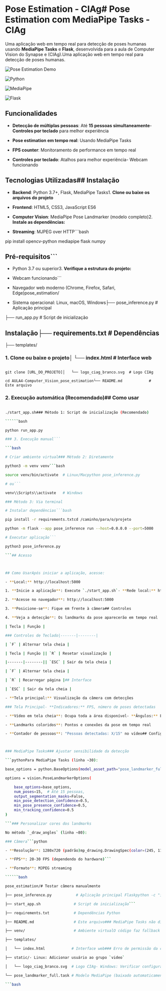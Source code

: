 # Pose Estimation - CIAg# Pose Estimation com MediaPipe Tasks - CIAg



Uma aplicação web em tempo real para detecção de poses humanas usando **MediaPipe Tasks** e **Flask**, desenvolvida para a aula de Computer Vision do Synapse e (CIAg).Uma aplicação web em tempo real para detecção de poses humanas.



![Pose Estimation Demo](https://img.shields.io/badge/Status-Funcionando-brightgreen)

![Python](https://img.shields.io/badge/Python-3.7+-blue)

![MediaPipe](https://img.shields.io/badge/MediaPipe-0.10+-orange)

![Flask](https://img.shields.io/badge/Flask-3.0+-red)




## Funcionalidades

- **Detecção de múltiplas pessoas**: Até **15 pessoas simultaneamente**- **Controles por teclado** para melhor experiência

- **Pose estimation em tempo real**: Usando MediaPipe Tasks

- **FPS counter**: Monitoramento de performance em tempo real

- **Controles por teclado**: Atalhos para melhor experiência- Webcam funcionando


## Tecnologias Utilizadas## Instalação


- **Backend**: Python 3.7+, Flask, MediaPipe Tasks1. **Clone ou baixe os arquivos do projeto**

- **Frontend**: HTML5, CSS3, JavaScript ES6

- **Computer Vision**: MediaPipe Pose Landmarker (modelo completo)2. **Instale as dependências:**

- **Streaming**: MJPEG over HTTP```bash

pip install opencv-python mediapipe flask numpy

## Pré-requisitos```



- Python 3.7 ou superior3. **Verifique a estrutura do projeto:**

- Webcam funcionando```

- Navegador web moderno (Chrome, Firefox, Safari, Edge)pose_estimation/

- Sistema operacional: Linux, macOS, Windows├── pose_inference.py      # Aplicação principal

├── run_app.py            # Script de inicialização

## Instalação├── requirements.txt      # Dependências

├── templates/

### 1. Clone ou baixe o projeto│   └── index.html       # Interface web

```bash├── static/

git clone [URL_DO_PROJETO]│   └── logo_ciag_branco.svg  # Logo CIAg

cd AULA4-Computer_Vision_pose_estimation└── README.md            # Este arquivo

``````



### 2. Execução automática (Recomendado)## Como usar

```bash

./start_app.sh### Método 1: Script de inicialização (Recomendado)

``````bash

python run_app.py

### 3. Execução manual```

```bash

# Criar ambiente virtual### Método 2: Diretamente

python3 -m venv venv```bash

source venv/bin/activate  # Linux/Macpython pose_inference.py

# ou```

venv\\Scripts\\activate   # Windows

### Método 3: Via terminal

# Instalar dependências```bash

pip install -r requirements.txtcd /caminho/para/o/projeto

python -m flask --app pose_inference run --host=0.0.0.0 --port=5000

# Executar aplicação```

python3 pose_inference.py

```## Acesso



## Como UsarApós iniciar a aplicação, acesse:

- **Local:** http://localhost:5000

1. **Inicie a aplicação**: Execute `./start_app.sh`- **Rede local:** http://SEU_IP:5000

2. **Acesse no navegador**: http://localhost:5000

3. **Posicione-se**: Fique em frente à câmera## Controles

4. **Veja a detecção**: Os landmarks da pose aparecerão em tempo real

| Tecla | Função |

### Controles de Teclado|-------|--------|

| `F` | Alternar tela cheia |

| Tecla | Função || `R` | Resetar visualização |

|-------|--------|| `ESC` | Sair da tela cheia |

| `F` | Alternar tela cheia |

| `R` | Recarregar página |## Interface

| `ESC` | Sair da tela cheia |

- **Tela principal:** Visualização da câmera com detecções

### Tela Principal- **Indicadores:** FPS, número de poses detectadas

- **Vídeo em tela cheia**: Ocupa toda a área disponível- **Ângulos:** Exibidos próximos às articulações

- **Landmarks coloridos**: Pontos e conexões da pose em tempo real

- **Contador de pessoas**: "Pessoas detectadas: X/15" no vídeo## Configuração Avançada



### MediaPipe Tasks### Ajustar sensibilidade da detecção

```pythonPara MediaPipe Tasks (linha ~30):

base_options = python.BaseOptions(model_asset_path="pose_landmarker_full.task")

options = vision.PoseLandmarkerOptions(

    base_options=base_options,
    num_poses=15,  # Até 15 pessoas, 
    output_segmentation_masks=False,
    min_pose_detection_confidence=0.5,
    min_pose_presence_confidence=0.5,
    min_tracking_confidence=0.5
)

```### Personalizar cores dos landmarks

No método `_draw_angles` (linha ~80):

### Câmera```python

- **Resolução**: 1280x720 (padrão)mp_drawing.DrawingSpec(color=(245, 117, 66), thickness=2, circle_radius=2)

- **FPS**: 20-30 FPS (dependendo do hardware)```

- **Formato**: MJPEG streaming

``````bash

pose_estimation/# Testar câmera manualmente

├── pose_inference.py           # Aplicação principal Flaskpython -c "import cv2; cap=cv2.VideoCapture(0); print('Câmera OK' if cap.isOpened() else 'Câmera ERRO')"

├── start_app.sh               # Script de inicialização```

├── requirements.txt           # Dependências Python

├── README.md                  # Este arquivo### MediaPipe Tasks não disponível

├── venv/                      # Ambiente virtualO código faz fallback automático para MediaPipe clássico se Tasks não estiver disponível.

├── templates/

│   └── index.html            # Interface web### Erro de permissão da câmera

├── static/- Linux: Adicionar usuário ao grupo `video`

│   └── logo_ciag_branco.svg  # Logo CIAg- Windows: Verificar configurações de privacidade

└── pose_landmarker_full.task # Modelo MediaPipe (baixado automaticamente)- Mac: Permitir acesso à câmera nas configurações

```bash


